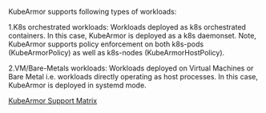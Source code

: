 KubeArmor supports following types of workloads:

1.K8s orchestrated workloads: Workloads deployed as k8s orchestrated containers. In this case, KubeArmor is deployed as a k8s daemonset. Note, KubeArmor supports policy enforcement on both k8s-pods (KubeArmorPolicy) as well as k8s-nodes (KubeArmorHostPolicy).

2.VM/Bare-Metals workloads: Workloads deployed on Virtual Machines or Bare Metal i.e. workloads directly operating as host processes. In this case, KubeArmor is deployed in systemd mode.

[KubeArmor Support Matrix](https://docs.kubearmor.com/kubearmor/quick-links/support_matrix)